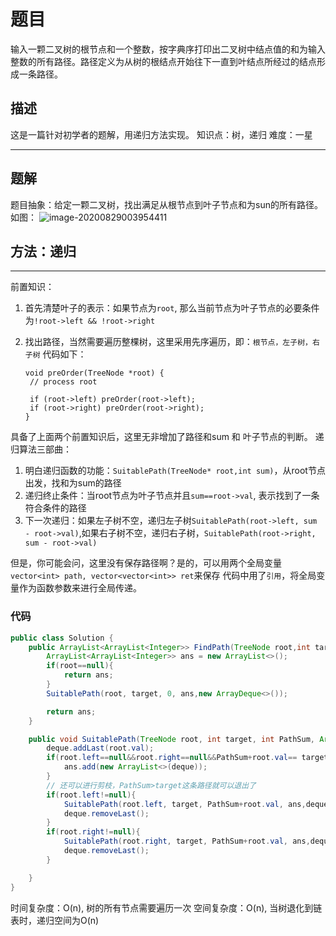 # 题目

输入一颗二叉树的根节点和一个整数，按字典序打印出二叉树中结点值的和为输入整数的所有路径。路径定义为从树的根结点开始往下一直到叶结点所经过的结点形成一条路径。

## 描述

这是一篇针对初学者的题解，用递归方法实现。
知识点：树，递归
难度：一星

------

## 题解

题目抽象：给定一颗二叉树，找出满足从根节点到叶子节点和为sun的所有路径。
如图：
![image-20200829003954411](https://gitee.com/zero049/MyNoteImages/raw/master/image-20200829003954411.png)

## 方法：递归

------

前置知识：

1. 首先清楚叶子的表示：如果节点为`root`, 那么当前节点为叶子节点的必要条件为`!root->left && !root->right`

2. 找出路径，当然需要遍历整棵树，这里采用先序遍历，即：`根节点，左子树，右子树`
   代码如下：

   ```
   void preOrder(TreeNode *root) {
    // process root
   
    if (root->left) preOrder(root->left);
    if (root->right) preOrder(root->right);
   }
   ```

具备了上面两个前置知识后，这里无非增加了路径和sum 和 叶子节点的判断。
递归算法三部曲：

1. 明白递归函数的功能：`SuitablePath(TreeNode* root,int sum)`，从root节点出发，找和为sum的路径 
2. 递归终止条件：当root节点为叶子节点并且`sum==root->val`, 表示找到了一条符合条件的路径 
3. 下一次递归：如果左子树不空，递归左子树`SuitablePath(root->left, sum - root->val)`,如果右子树不空，递归右子树，`SuitablePath(root->right, sum - root->val)` 

但是，你可能会问，这里没有保存路径啊？是的，可以用两个全局变量`vector<int> path, vector<vector<int>> ret`来保存
代码中用了`引用`，将全局变量作为函数参数来进行全局传递。

### 代码

```java
public class Solution {
    public ArrayList<ArrayList<Integer>> FindPath(TreeNode root,int target) {
        ArrayList<ArrayList<Integer>> ans = new ArrayList<>();
        if(root==null){
            return ans;
        }
        SuitablePath(root, target, 0, ans,new ArrayDeque<>());

        return ans;
    }

    public void SuitablePath(TreeNode root, int target, int PathSum, ArrayList<ArrayList<Integer>> ans, Deque<Integer> deque){
        deque.addLast(root.val);
        if(root.left==null&&root.right==null&&PathSum+root.val== target){
            ans.add(new ArrayList<>(deque));
        }
		// 还可以进行剪枝，PathSum>target这条路径就可以退出了
        if(root.left!=null){
            SuitablePath(root.left, target, PathSum+root.val, ans,deque);
            deque.removeLast();
        }
        if(root.right!=null){
            SuitablePath(root.right, target, PathSum+root.val, ans,deque);
            deque.removeLast();
        }

    }
}
```

时间复杂度：O(n), 树的所有节点需要遍历一次
空间复杂度：O(n), 当树退化到链表时，递归空间为O(n)